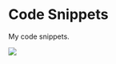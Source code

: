 # Code Snippets

My code snippets.

![](https://img.shields.io/github/last-commit/caodoc/code-snippets?style="flat-square"&color="94a4ff")